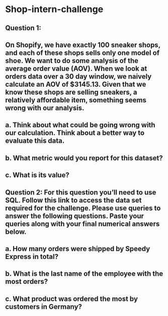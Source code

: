 # Shop-intern-challenge
## Question 1: 
## On Shopify, we have exactly 100 sneaker shops, and each of these shops sells only one model of shoe. We want to do some analysis of the average order value (AOV). When we look at orders data over a 30 day window, we naively calculate an AOV of $3145.13. Given that we know these shops are selling sneakers, a relatively affordable item, something seems wrong with our analysis. 
## a. Think about what could be going wrong with our calculation. Think about a better way to evaluate this data. 
## b. What metric would you report for this dataset?
## c. What is its value?


## Question 2: For this question you’ll need to use SQL. Follow this link to access the data set required for the challenge. Please use queries to answer the following questions. Paste your queries along with your final numerical answers below.
## a. How many orders were shipped by Speedy Express in total?
## b. What is the last name of the employee with the most orders?
## c. What product was ordered the most by customers in Germany?
